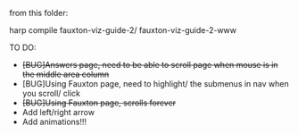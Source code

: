 from this folder: 

  harp compile fauxton-viz-guide-2/ fauxton-viz-guide-2-www

TO DO:

  - ~~[BUG]Answers page, need to be able to scroll page when mouse is in the middle area column~~
  - [BUG]Using Fauxton page, need to highlight/ the submenus in nav when you scroll/ click
  - ~~[BUG]Using Fauxton page, scrolls forever~~
  - Add left/right arrow
  - Add animations!!!
